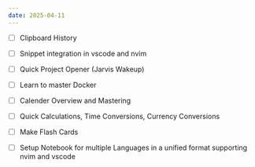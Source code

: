 ```yaml
---
date: 2025-04-11
---
```


- [ ] Clipboard History
- [ ] Snippet integration in vscode and nvim
- [ ] Quick Project Opener (Jarvis Wakeup)
- [ ] Learn to master Docker
- [ ] Calender Overview and Mastering
- [ ] Quick Calculations, Time Conversions, Currency Conversions
- [ ] Make Flash Cards
- [ ] Setup Notebook for multiple Languages in a unified format supporting nvim and vscode


